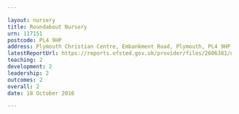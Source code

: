 ```yaml
---

layout: nursery
title: Roundabout Nursery
urn: 117151
postcode: PL4 9HP
address: Plymouth Christian Centre, Embankment Road, Plymouth, PL4 9HP
latestReportUrl: https://reports.ofsted.gov.uk/provider/files/2606381/urn/117151.pdf
teaching: 2
development: 2
leadership: 2
outcomes: 2
overall: 2
date: 18 October 2016

---
```

